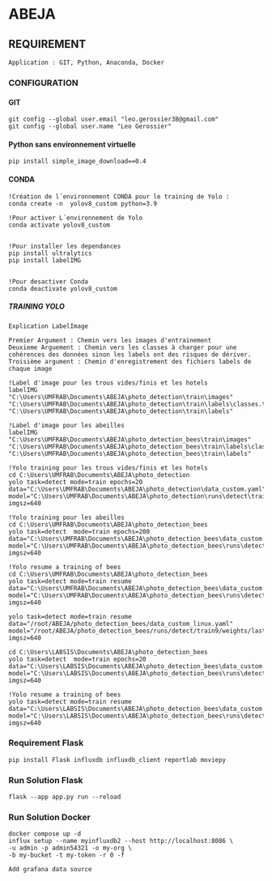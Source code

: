 # ABEJA

## REQUIREMENT 

    Application : GIT, Python, Anaconda, Docker

### CONFIGURATION 

#### GIT 

    git config --global user.email "leo.gerossier38@gmail.com"
    git config --global user.name "Leo Gerossier"


#### Python sans environnement virtuelle 

    pip install simple_image_download==0.4   




#### CONDA 

    !Création de l´environnement CONDA pour le training de Yolo : 
    conda create -n  yolov8_custom python=3.9

    !Pour activer L´environnement de Yolo
    conda activate yolov8_custom  


    !Pour installer les dependances
    pip install ultralytics
    pip install labelIMG  


    !Pour desactiver Conda 
    conda deactivate yolov8_custom  




##### TRAINING YOLO  

    Explication LabelImage 

    Premier Argument : Chemin vers les images d'entrainement 
    Deuxieme Arguement : Chemin vers les classes à charger pour une cohérences des données sinon les labels ont des risques de dériver.
    Troisième argument : Chemin d'enregistrement des fichiers labels de chaque image

    !Label d'image pour les trous vides/finis et les hotels 
    labelIMG "C:\Users\UMFRAB\Documents\ABEJA\photo_detection\train\images" "C:\Users\UMFRAB\Documents\ABEJA\photo_detection\train\labels\classes.txt" "C:\Users\UMFRAB\Documents\ABEJA\photo_detection\train\labels"
    
    !Label d'image pour les abeilles 
    labelIMG "C:\Users\UMFRAB\Documents\ABEJA\photo_detection_bees\train\images" "C:\Users\UMFRAB\Documents\ABEJA\photo_detection_bees\train\labels\classes.txt" "C:\Users\UMFRAB\Documents\ABEJA\photo_detection_bees\train\labels"
    
    !Yolo training pour les trous vides/finis et les hotels
    cd C:\Users\UMFRAB\Documents\ABEJA\photo_detection
    yolo task=detect mode=train epochs=20 data="C:\Users\UMFRAB\Documents\ABEJA\photo_detection\data_custom.yaml" model="C:\Users\UMFRAB\Documents\ABEJA\photo_detection\runs\detect\train8\weights\best.pt" imgsz=640   

    !Yolo training pour les abeilles 
    cd C:\Users\UMFRAB\Documents\ABEJA\photo_detection_bees
    yolo task=detect  mode=train epochs=200 data="C:\Users\UMFRAB\Documents\ABEJA\photo_detection_bees\data_custom.yaml" model="C:\Users\UMFRAB\Documents\ABEJA\photo_detection_bees\runs\detect\train9\weights\best.pt"  imgsz=640   

    !Yolo resume a training of bees
    cd C:\Users\UMFRAB\Documents\ABEJA\photo_detection_bees
    yolo task=detect mode=train resume data="C:\Users\UMFRAB\Documents\ABEJA\photo_detection_bees\data_custom.yaml" model="C:\Users\UMFRAB\Documents\ABEJA\photo_detection_bees\runs\detect\train10\weights\last.pt"  imgsz=640 

    yolo task=detect mode=train resume data="/root/ABEJA/photo_detection_bees/data_custom_linux.yaml" model="/root/ABEJA/photo_detection_bees/runs/detect/train9/weights/last.pt"  imgsz=640 

    cd C:\Users\LABSIS\Documents\ABEJA\photo_detection_bees
    yolo task=detect  mode=train epochs=20 data="C:\Users\LABSIS\Documents\ABEJA\photo_detection_bees\data_custom.yaml" model="C:\Users\LABSIS\Documents\ABEJA\photo_detection_bees\runs\detect\train2\weights\best.pt"  imgsz=640   
    
    !Yolo resume a training of bees
    yolo task=detect mode=train resume data="C:\Users\LABSIS\Documents\ABEJA\photo_detection_bees\data_custom.yaml" model="C:\Users\LABSIS\Documents\ABEJA\photo_detection_bees\runs\detect\train6\weights\last.pt"  imgsz=640 

  
### Requirement Flask 

    pip install Flask influxdb influxdb_client reportlab moviepy

### Run Solution Flask 
    
    flask --app app.py run --reload

### Run Solution Docker

    docker compose up -d
    influx setup --name myinfluxdb2 --host http://localhost:8086 \
    -u admin -p admin54321 -o my-org \
    -b my-bucket -t my-token -r 0 -f

    Add grafana data source
